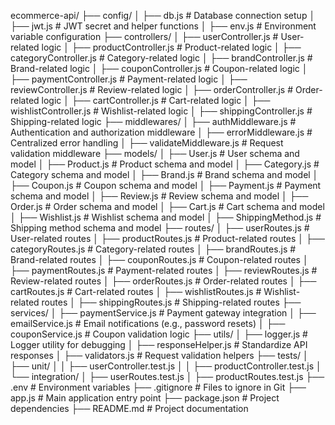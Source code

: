 ecommerce-api/
├── config/
│   ├── db.js                  # Database connection setup
│   ├── jwt.js                 # JWT secret and helper functions
│   ├── env.js                 # Environment variable configuration
├── controllers/
│   ├── userController.js      # User-related logic
│   ├── productController.js   # Product-related logic
│   ├── categoryController.js  # Category-related logic
│   ├── brandController.js     # Brand-related logic
│   ├── couponController.js    # Coupon-related logic
│   ├── paymentController.js   # Payment-related logic
│   ├── reviewController.js    # Review-related logic
│   ├── orderController.js     # Order-related logic
│   ├── cartController.js      # Cart-related logic
│   ├── wishlistController.js  # Wishlist-related logic
│   ├── shippingController.js  # Shipping-related logic
├── middlewares/
│   ├── authMiddleware.js      # Authentication and authorization middleware
│   ├── errorMiddleware.js     # Centralized error handling
│   ├── validateMiddleware.js  # Request validation middleware
├── models/
│   ├── User.js                # User schema and model
│   ├── Product.js             # Product schema and model
│   ├── Category.js            # Category schema and model
│   ├── Brand.js               # Brand schema and model
│   ├── Coupon.js              # Coupon schema and model
│   ├── Payment.js             # Payment schema and model
│   ├── Review.js              # Review schema and model
│   ├── Order.js               # Order schema and model
│   ├── Cart.js                # Cart schema and model
│   ├── Wishlist.js            # Wishlist schema and model
│   ├── ShippingMethod.js      # Shipping method schema and model
├── routes/
│   ├── userRoutes.js          # User-related routes
│   ├── productRoutes.js       # Product-related routes
│   ├── categoryRoutes.js      # Category-related routes
│   ├── brandRoutes.js         # Brand-related routes
│   ├── couponRoutes.js        # Coupon-related routes
│   ├── paymentRoutes.js       # Payment-related routes
│   ├── reviewRoutes.js        # Review-related routes
│   ├── orderRoutes.js         # Order-related routes
│   ├── cartRoutes.js          # Cart-related routes
│   ├── wishlistRoutes.js      # Wishlist-related routes
│   ├── shippingRoutes.js      # Shipping-related routes
├── services/
│   ├── paymentService.js      # Payment gateway integration
│   ├── emailService.js        # Email notifications (e.g., password resets)
│   ├── couponService.js       # Coupon validation logic
├── utils/
│   ├── logger.js              # Logger utility for debugging
│   ├── responseHelper.js      # Standardize API responses
│   ├── validators.js          # Request validation helpers
├── tests/
│   ├── unit/
│   │   ├── userController.test.js
│   │   ├── productController.test.js
│   └── integration/
│       ├── userRoutes.test.js
│       ├── productRoutes.test.js
├── .env                       # Environment variables
├── .gitignore                 # Files to ignore in Git
├── app.js                     # Main application entry point
├── package.json               # Project dependencies
├── README.md                  # Project documentation
